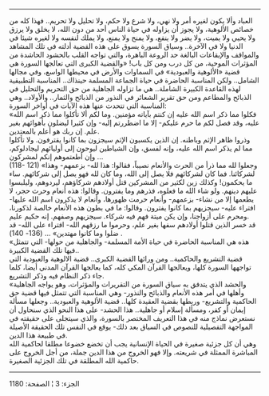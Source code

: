 ------------------------------------------------------------------------

العباد وألا يكون لغيره أمر ولا نهي، ولا شرع ولا حكم، ولا تحليل ولا
تحريم.. فهذا كله من خصائص الألوهية، ولا يجوز أن يزاوله في حياة الناس أحد
من دون الله، لا يخلق ولا يرزق ولا يحيي ولا يميت، ولا يضر ولا ينفع، ولا
يمنح ولا يمنع، ولا يملك لنفسه ولا لغيره شيئا في الدنيا ولا في الآخرة..
وسياق السورة يسوق على هذه القضية أدلته في تلك المشاهد والمواقف
والإيقاعات البالغة حد الروعة الباهرة، والتي تواجه القلب بالحشود الحاشدة
من المؤثرات الموحية، من كل درب ومن كل باب! «والقضية الكبرى التي تعالجها
السورة هي قضية «الألوهية والعبودية» في السماوات والأرض في محيطها الواسع،
وفي مجالها الشامل.. ولكن المناسبة الحاضرة في حياة الجماعة المسلمة
حينذاك.. المناسبة التطبيقية لهذه القاعدة الكبيرة الشاملة.. هي ما تزاوله
الجاهلية من حق التحريم والتحليل في الذبائح والمطاعم ومن حق تقرير الشعائر
في النذور من الذبائح والثمار.. والأولاد.. وهي المناسبة التي تتحدث عنها
هذه الآيات في أواخر السورة:  
«فكلوا مما ذكر اسم الله عليه إن كنتم بآياته مؤمنين. وما لكم ألا تأكلوا
مما ذكر اسم الله عليه، وقد فصل لكم ما حرم عليكم- إلا ما اضطررتم إليه-
وإن كثيرا ليضلون بأهوائهم بغير علم. إن ربك هو أعلم بالمعتدين.  
وذروا ظاهر الإثم وباطنه. إن الذين يكسبون الإثم سيجزون بما كانوا يقترفون.
ولا تأكلوا مما لم يذكر اسم الله عليه، وإنه لفسق، وإن الشياطين ليوحون إلى
أوليائهم ليجادلوكم، وإن أطعتموهم إنكم لمشركون ...  
(118- 121) «وجعلوا لله مما ذرأ من الحرث والأنعام نصيباً، فقالوا: هذا لله-
بزعمهم- وهذا لشركائنا. فما كان لشركائهم فلا يصل إلى الله، وما كان لله
فهو يصل إلى شركائهم. ساء ما يحكمون! وكذلك زين لكثير من المشركين قتل
أولادهم شركاؤهم، ليردوهم، وليلبسوا عليهم دينهم. ولو شاء الله ما فعلوه،
فذرهم وما يفترون. وقالوا: هذه أنعام وحرث حجر، لا يطعمها إلا من نشاء-
بزعمهم- وأنعام حرمت ظهورها، وأنعام لا يذكرون اسم الله عليها- افتراء
عليه- سيجزيهم بما كانوا يفترون. وقالوا: ما في بطون هذه الأنعام خالصة
لذكورنا، ومحرم على أزواجنا، وإن يكن ميتة فهم فيه شركاء. سيجزيهم وصفهم.
إنه حكيم عليم.  
قد خسر الذين قتلوا أولادهم سفها بغير علم، وحرموا ما رزقهم الله- افتراء
على الله- قد ضلوا وما كانوا مهتدين» ... (136- 140) .  
«هذه هي المناسبة الحاضرة في حياة الأمة المسلمة- والجاهلية من حولها- التي
تتمثل فيها تلك القضية الكبيرة..  
قضية التشريع والحاكمية.. ومن ورائها القضية الكبرى.. قضية الالوهية
والعبودية التي تواجهها السورة كلها، ويعالجها القرآن المكي كله، كما
يعالجها القرآن المدني أيضا، كلما جاء ذكر النظام فيه وذكر التشريع.  
«والحشد الذي يتدفق به سياق السورة من التقريرات والمؤثرات، وهو يواجه
الجاهلية وأهلها في أمر هذه الأنعام والذبائح والنذور- وهي المناسبة التي
تتمثل فيها قضية حق الحاكمية والتشريع- وربطها بقضية العقيدة كلها.. قضية
الألوهية والعبودية.. وجعلها مسألة إيمان أو كفر، ومسألة إسلام أو جاهلية..
هذا الحشد- على هذا النحو الذي سنحاول أن نستعرض نماذج منه في هذا التعريف
المختصر بالسورة، والذي سيتجلى على حقيقته في المواجهة التفصيلية للنصوص في
السياق بعد ذلك- يوقع في النفس تلك الحقيقة الأصيلة في طبيعة هذا الدين.  
وهي أن كل جزئية صغيرة في الحياة الإنسانية يجب أن تخضع خضوعا مطلقا
لحاكمية الله المباشرة الممثلة في شريعته. وإلا فهو الخروج من هذا الدين
جملة، من أجل الخروج على حاكمية الله المطلقة في تلك الجزئية الصغيرة.

------------------------------------------------------------------------

الجزء: 3 ¦ الصفحة: 1180
